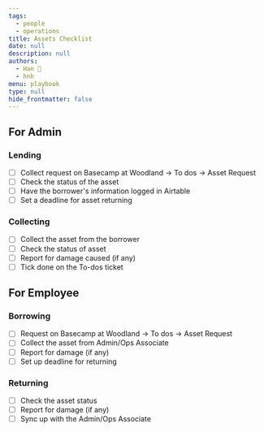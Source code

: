```yaml
---
tags: 
  - people
  - operations
title: Assets Checklist
date: null
description: null
authors: 
  - Han 🐸
  - hnh
menu: playbook
type: null
hide_frontmatter: false
---
```


## For Admin
### Lending
- [ ]  Collect request on Basecamp at Woodland → To dos → Asset Request
- [ ]  Check the status of the asset
- [ ]  Have the borrower's information logged in Airtable
- [ ]  Set a deadline for asset returning

### Collecting
- [ ]  Collect the asset from the borrower
- [ ]  Check the status of asset
- [ ]  Report for damage caused (if any)
- [ ]  Tick done on the To-dos ticket

## For Employee
### Borrowing
- [ ]  Request on Basecamp at Woodland → To dos → Asset Request
- [ ]  Collect the asset from Admin/Ops Associate
- [ ]  Report for damage (if any)
- [ ]  Set up deadline for returning

### Returning
- [ ]  Check the asset status
- [ ]  Report for damage (if any)
- [ ]  Sync up with the Admin/Ops Associate